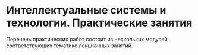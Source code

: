 # Интеллектуальные системы и технологии. Практические занятия

Перечень практических работ состоит из нескольких модулей соответствующих тематике лекционных занятий. 


